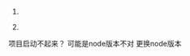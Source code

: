 1.

<!-- 判断ie是否是低版本 -->

 <!--[if lt IE 9]>

<div id ="old-ie-hint"> <p class='lt-ie8'>很抱歉，您使用的浏览器暂不支持，将为您的使用带来不便。请更换或升级为IE8以上、Chrome、Firefox、Safari进行浏览。<a href="#" onclick="javascript:$('p.lt-ie8').css('display','none'); ">取消</a></p> </div>
<script language="JavaScript">
  (function() {
    var test = /access-type=(\d)/.exec(document.cookie);
    var accessType = test ? test[1] : null;
     if (accessType === "1") {
      document.getElementById("old-ie-hint").innerHTML = "很抱歉，您当前的浏览器版本过低，网站无法正常显示。 请点击<a href='http://10.0.11.111:8080/Chrome_V20_11.exe'>下载谷歌浏览器</a>，下载后点击“运行”自动安装。<br /> 如您的浏览器版本已经是IE10及以上，请关闭兼容模式视图：点击右上角“工具”->兼容性视图>在弹出窗口中取消勾选兼容性视图选项。<br />感谢您对顺丰速运的支持与关注！";
    }
  })();
</script>

<![endif]-->

2.
项目启动不起来？
可能是node版本不对   更换node版本